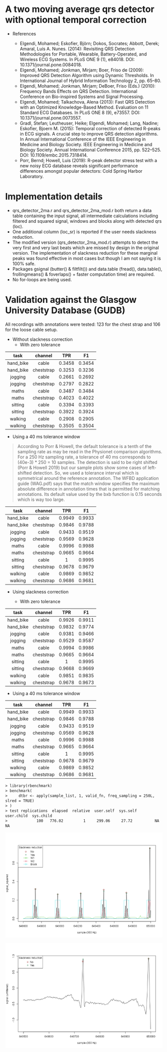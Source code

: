 # A two moving average qrs detector with optional temporal correction

* References

  * Elgendi, Mohamed; Eskofier, Björn; Dokos, Socrates; Abbott, Derek; Amaral, Luís A. Nunes. (2014): Revisiting QRS Detection Methodologies for Portable, Wearable, Battery-Operated, and Wireless ECG Systems. In PLoS ONE 9 (1), e84018. DOI: 10.1371/journal.pone.0084018.
  * Elgendi, Mohamed; Jonkman, Mirjam; Boer, Friso de (2009): Improved QRS Detection Algorithm using Dynamic Thresholds. In International Journal of Hybrid Information Technology 2, pp. 65–80.
  * Elgendi, Mohamed; Jonkman, Mirjam; DeBoer, Friso (Eds.) (2010): Frequency Bands Effects on QRS Detection. International Conference on Bio-inspired Systems and Signal Processing.
  * Elgendi, Mohamed; Talkachova, Alena (2013): Fast QRS Detection with an Optimized Knowledge-Based Method. Evaluation on 11 Standard ECG Databases. In PLoS ONE 8 (9), e73557. DOI: 10.1371/journal.pone.0073557.
  * Gradl, Stefan; Leutheuser, Heike; Elgendi, Mohamed; Lang, Nadine; Eskofier, Bjoern M. (2015): Temporal correction of detected R-peaks in ECG signals. A crucial step to improve QRS detection algorithms. In Annual International Conference of the IEEE Engineering in Medicine and Biology Society. IEEE Engineering in Medicine and Biology Society. Annual International Conference 2015, pp. 522–525. DOI: 10.1109/embc.2015.7318414.
  * Porr, Bernd; Howell, Luis (2019): R-peak detector stress test with a new noisy ECG database reveals significant performance differences amongst popular detectors: Cold Spring Harbor Laboratory.

# Implementation details

* qrs_detector_2ma.r and qrs_detector_2ma_mod.r both return a data table containing the input signal, all intermediate calculations including filtered and squared signal, windows and blocks along with detected qrs (loc).
* One additional column (loc_sr) is reported if the user needs slackness reduction.
* The modified version (qrs_detector_2ma_mod.r) attempts to detect the very first and very last beats which are missed by design in the original version. The implementation of slackness reduction for these marginal peaks was found effective in most cases but though I am not saying it is 100% safe. 
* Packages gsignal (butter() & filtfilt()) and data.table (fread(), data.table(), frollingmeans() & foverlaps() + faster computation time) are required.
* No for-loops are being used.

# Validation against the Glasgow University Database (GUDB)
All recordings with annotations were tested: 123 for the chest strap and 106 for the loose cable setup.

* Without slackness correction
  * With zero tolerance

|   task    |  channel   |  TPR   |   F1   |
|:---------:|:----------:|:------:|:------:|
| hand_bike |   cable    | 0.3458 | 0.3454 |
| hand_bike | cheststrap | 0.3253 | 0.3236 |
|  jogging  |   cable    | 0.2661 | 0.2692 |
|  jogging  | cheststrap | 0.2797 | 0.2822 |
|   maths   |   cable    | 0.3487 | 0.3484 |
|   maths   | cheststrap | 0.4023 | 0.4022 |
|  sitting  |   cable    | 0.3394 | 0.3393 |
|  sitting  | cheststrap | 0.3922 | 0.3924 |
|  walking  |   cable    | 0.2908 | 0.2905 |
|  walking  | cheststrap | 0.3505 | 0.3504 |

  * Using a 40 ms tolerance window

> According to Porr & Howell, the default tolerance is a tenth of the sampling rate as may be read in the Physionet comparison algorithms. 
For a 250 Hz sampling rate, a tolerance of 40 ms corresponds to (40e-3) * 250 = 10 samples.
The detection is said to be right shifted (Porr & Howell 2019) but our sample plots show some cases of left-shifted detection. So, we used a tolerance interval which is symmetrical around the reference annotation.
The WFBD application guide (WAG.pdf) says that the match window specifies the maximum absolute difference in annotation times that is permitted for matching annotations. Its default value used by the bxb function is 0.15 seconds which is way too large.

|   task    |  channel   |  TPR   |   F1   |
|:---------:|:----------:|:------:|:------:|
| hand_bike |   cable    | 0.9949 | 0.9933 |
| hand_bike | cheststrap | 0.9846 | 0.9788 |
|  jogging  |   cable    | 0.9433 | 0.9519 |
|  jogging  | cheststrap | 0.9569 | 0.9628 |
|   maths   |   cable    | 0.9996 | 0.9988 |
|   maths   | cheststrap | 0.9665 | 0.9664 |
|  sitting  |   cable    |   1    | 0.9995 |
|  sitting  | cheststrap | 0.9678 | 0.9679 |
|  walking  |   cable    | 0.9869 | 0.9852 |
|  walking  | cheststrap | 0.9686 | 0.9681 |

* Using slackness correction

  * With zero tolerance

|   task    |  channel   |  TPR   |   F1   |
|:---------:|:----------:|:------:|:------:|
| hand_bike |   cable    | 0.9926 | 0.9911 |
| hand_bike | cheststrap | 0.9832 | 0.9774 |
|  jogging  |   cable    | 0.9381 | 0.9466 |
|  jogging  | cheststrap | 0.9529 | 0.9587 |
|   maths   |   cable    | 0.9994 | 0.9986 |
|   maths   | cheststrap | 0.9665 | 0.9664 |
|  sitting  |   cable    |   1    | 0.9995 |
|  sitting  | cheststrap | 0.9668 | 0.9669 |
|  walking  |   cable    | 0.9851 | 0.9835 |
|  walking  | cheststrap | 0.9678 | 0.9673 |

  * Using a 40 ms tolerance window

|   task    |  channel   |  TPR   |   F1   |
|:---------:|:----------:|:------:|:------:|
| hand_bike |   cable    | 0.9949 | 0.9933 |
| hand_bike | cheststrap | 0.9846 | 0.9788 |
|  jogging  |   cable    | 0.9433 | 0.9519 |
|  jogging  | cheststrap | 0.9569 | 0.9628 |
|   maths   |   cable    | 0.9996 | 0.9988 |
|   maths   | cheststrap | 0.9665 | 0.9664 |
|  sitting  |   cable    |   1    | 0.9995 |
|  sitting  | cheststrap | 0.9678 | 0.9679 |
|  walking  |   cable    | 0.9869 | 0.9852 |
|  walking  | cheststrap | 0.9686 | 0.9681 |

  
    > library(rbenchmark)
    > benchmark(
    >     dtbr <- apply(sample_list, 1, valid_fn, freq_sampling = 250L,  slred = TRUE)
    > )
    > test replications  elapsed  relative  user.self  sys.self  user.child  sys.child
    >             100   776.02         1     299.06     27.72          NA         NA
    

![plot1 *rightend*]

[plot1 *rightend*]: 2ma_detection_1.png "Windows, blocks & annotations"


![plot2 *detail*]

[plot2 *detail*]: 2ma_detection_2.png "Windows, blocks & annotations"

